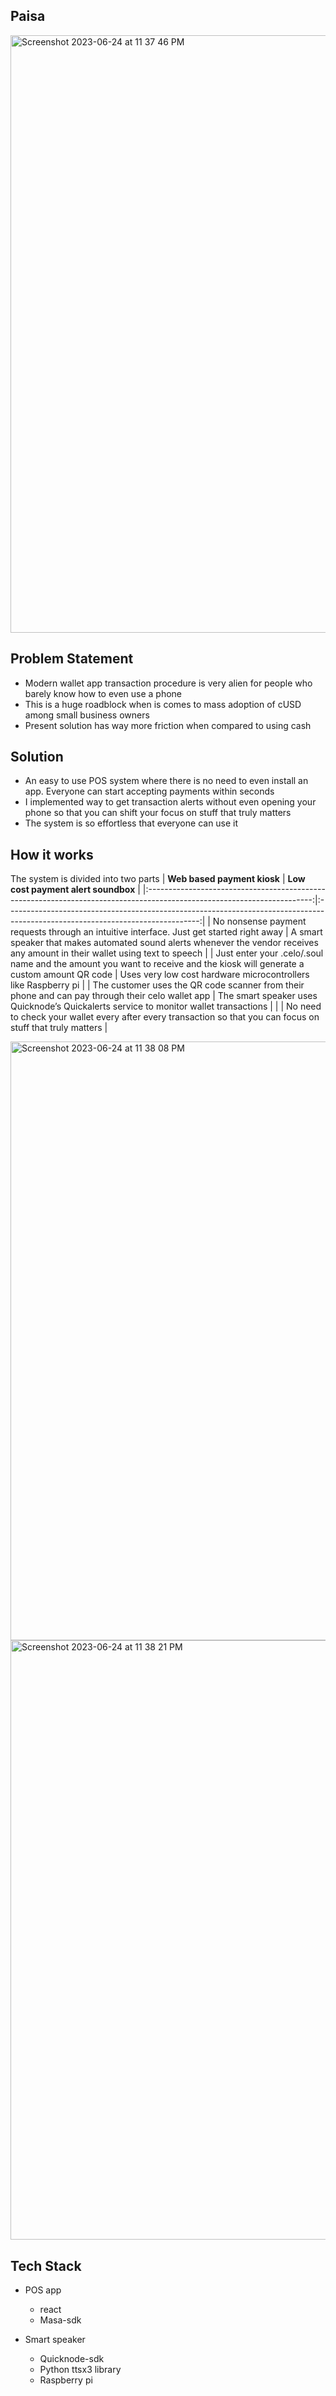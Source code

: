 ## Paisa

<img width="956" alt="Screenshot 2023-06-24 at 11 37 46 PM" src="https://github.com/shivanshxyz/paisa/assets/24312840/a60245eb-ab94-484b-b95a-703f8637cb52">


## Problem Statement
- Modern wallet app transaction procedure is very alien for people who barely know how to even use a phone
- This is a huge roadblock when is comes to mass adoption of cUSD among small business owners
- Present solution has way more friction when compared to using cash


## Solution
- An easy to use POS system where there is no need to even install an app. Everyone can start accepting payments within seconds
- I implemented way to get transaction alerts without even opening your phone so that you can shift your focus on stuff that truly matters
- The system is so effortless that everyone can use it


## How it works
The system is divided into two parts
|                                               **Web based payment kiosk**                                               |                                               **Low cost payment alert soundbox**                                              |
|:-----------------------------------------------------------------------------------------------------------------------:|:------------------------------------------------------------------------------------------------------------------------------:|
|                 No nonsense payment requests through an intuitive interface. Just get started right away                | A smart speaker that makes automated sound alerts whenever the vendor receives any amount in their wallet using text to speech |
| Just enter your .celo/.soul name and the amount you want to receive and the kiosk will generate a custom amount QR code |                                 Uses very low cost hardware microcontrollers like Raspberry pi                                 |
|             The customer uses the QR code scanner from their phone and can pay through their celo wallet app            |                      The smart speaker uses Quicknode’s Quickalerts service to monitor wallet transactions                     |
|                                                                                                                         | No need to check your wallet every after every transaction so that you can focus on stuff that truly matters                   |

<img width="958" alt="Screenshot 2023-06-24 at 11 38 08 PM" src="https://github.com/shivanshxyz/paisa/assets/24312840/d632bcc3-f68c-4925-9405-74475ea2d3d1">

<img width="959" alt="Screenshot 2023-06-24 at 11 38 21 PM" src="https://github.com/shivanshxyz/paisa/assets/24312840/feb0e9bd-d0bf-4e47-8584-f51163713ace">



## Tech Stack
- POS app
  - react
  - Masa-sdk

- Smart speaker
  - Quicknode-sdk
  - Python ttsx3 library
  - Raspberry pi
